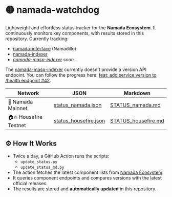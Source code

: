 # 🟡 namada-watchdog
Lightweight and effortless status tracker for the **Namada Ecosystem**. It continuously monitors key components, with results stored in this repository. Currently tracking:
- [namada-interface](https://github.com/anoma/namada-interface) (Namadillo)
- [namada-indexer](https://github.com/anoma/namada-indexer)
- *[namada-masp-indexer](https://github.com/anoma/namada-masp-indexer) soon...*

The [namada-masp-indexer](https://github.com/anoma/namada-masp-indexer) currently doesn't provide a version API endpoint. You can follow the progress here: [feat: add service version to /health endpoint #42](https://github.com/anoma/namada-masp-indexer/issues/42).

| Network | JSON | Markdown |
|-|-|-|
| 🚀 Namada Mainnet | [status_namada.json](status_namada.json) | [STATUS_namada.md](STATUS_namada.md) | 
| 🏠🔥 Housefire Testnet | [status_housefire.json](status_housefire.json) | [STATUS_housefire.md](STATUS_housefire.md) | 

## ⚙️ How It Works

- Twice a day, a GitHub Action runs the scripts:
  - `update_status.py`
  - `update_status_md.py`
- The action fetches the latest component lists from [Namada Ecosystem](https://github.com/Luminara-Hub/namada-ecosystem/).
- It queries component endpoints and compares versions with the latest official releases.
- The results are stored and **automatically updated** in this repository.
